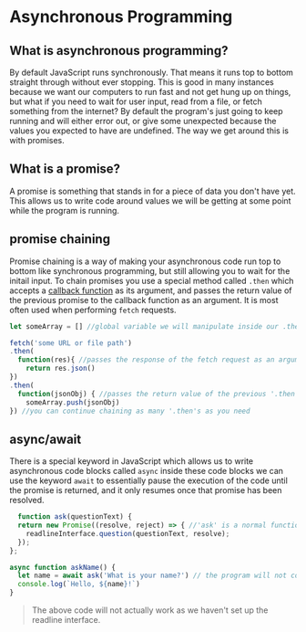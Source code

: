 # Asynchronous Programming

## What is asynchronous programming?
By default JavaScript runs synchronously. That means it runs top to bottom straight through without ever stopping. This is good in many instances because we want our computers to run fast and not get hung up on things, but what if you need to wait for user input, read from a file, or fetch something from the internet? By default the program's just going to keep running and will either error out, or give some unexpected because the values you expected to have are undefined. The way we get around this is with promises.

## What is a promise?

A promise is something that stands in for a piece of data you don't have yet. This allows us to write code around values we will be getting at some point while the program is running.

## promise chaining

Promise chaining is a way of making your asynchronous code run top to bottom like synchronous programming, but still allowing you to wait for the initail input. To chain promises you use a special method called `.then` which accepts a [callback function](./callbacks.md) as its argument, and passes the return value of the previous promise to the callback function as an argument. It is most often used when performing `fetch` requests.

```js
let someArray = [] //global variable we will manipulate inside our .then

fetch('some URL or file path')
.then(
  function(res){ //passes the response of the fetch request as an argument
    return res.json()
})
.then(
  function(jsonObj) { //passes the return value of the previous '.then' as an argument
    someArray.push(jsonObj)
}) //you can continue chaining as many '.then's as you need
```

## async/await

There is a special keyword in JavaScript which allows us to write asynchronous code blocks called `async` inside these code blocks we can use the keyword `await` to essentially pause the execution of the code until the promise is returned, and it only resumes once that promise has been resolved.

```js
  function ask(questionText) {
  return new Promise((resolve, reject) => { //'ask' is a normal function that returns a promise
    readlineInterface.question(questionText, resolve);
  });
};

async function askName() {
  let name = await ask('What is your name?') // the program will not continue until this promise has been resolved
  console.log(`Hello, ${name}!`)
}
```

>The above code will not actually work as we haven't set up the readline interface.